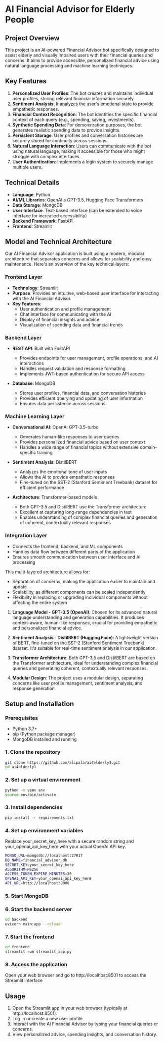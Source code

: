 # AI Financial Advisor for Elderly People

## Project Overview
This project is an AI-powered Financial Advisor bot specifically designed to assist elderly and visually impaired users with their financial queries and concerns. It aims to provide accessible, personalized financial advice using natural language processing and machine learning techniques.

## Key Features

1. **Personalized User Profiles**: The bot creates and maintains individual user profiles, storing relevant financial information securely.
2. **Sentiment Analysis**: It analyzes the user's emotional state to provide empathetic responses.
3. **Financial Context Recognition**: The bot identifies the specific financial context of each query (e.g., spending, saving, investments).
4. **Synthetic Spending Data**: For demonstration purposes, the bot generates realistic spending data to provide insights.
5. **Persistent Storage**: User profiles and conversation histories are securely stored for continuity across sessions.
6. **Natural Language Interaction**: Users can communicate with the bot using natural language, making it accessible for those who might struggle with complex interfaces.
7. **User Authentication**: Implements a login system to securely manage multiple users.

## Technical Details

- **Language**: Python
- **AI/ML Libraries**: OpenAI's GPT-3.5, Hugging Face Transformers
- **Data Storage**: MongoDB
- **User Interface**: Text-based interface (can be extended to voice interface for increased accessibility)
- **Backend Framework**: FastAPI
- **Frontend**: Streamlit

## Model and Technical Architecture

Our AI Financial Advisor application is built using a modern, modular architecture that separates concerns and allows for scalability and easy maintenance. Here's an overview of the key technical layers:

### Frontend Layer
- **Technology**: Streamlit
- **Purpose**: Provides an intuitive, web-based user interface for interacting with the AI Financial Advisor.
- **Key Features**:
  - User authentication and profile management
  - Chat interface for communicating with the AI
  - Display of financial insights and advice
  - Visualization of spending data and financial trends

### Backend Layer
- **REST API**: Built with FastAPI
  - Provides endpoints for user management, profile operations, and AI interactions
  - Handles request validation and response formatting
  - Implements JWT-based authentication for secure API access

- **Database**: MongoDB
  - Stores user profiles, financial data, and conversation histories
  - Provides efficient querying and updating of user information
  - Ensures data persistence across sessions

### Machine Learning Layer
- **Conversational AI**: OpenAI GPT-3.5-turbo
  - Generates human-like responses to user queries
  - Provides personalized financial advice based on user context
  - Handles a wide range of financial topics without extensive domain-specific training

- **Sentiment Analysis**: DistilBERT
  - Analyzes the emotional tone of user inputs
  - Allows the AI to provide empathetic responses
  - Fine-tuned on the SST-2 (Stanford Sentiment Treebank) dataset for efficient performance

- **Architecture**: Transformer-based models
  - Both GPT-3.5 and DistilBERT use the Transformer architecture
  - Excellent at capturing long-range dependencies in text
  - Enables understanding of complex financial queries and generation of coherent, contextually relevant responses

### Integration Layer
- Connects the frontend, backend, and ML components
- Handles data flow between different parts of the application
- Ensures smooth communication between user interface and AI processing

This multi-layered architecture allows for:
- Separation of concerns, making the application easier to maintain and update
- Scalability, as different components can be scaled independently
- Flexibility in replacing or upgrading individual components without affecting the entire system

1. **Language Model - GPT-3.5 (OpenAI)**: Chosen for its advanced natural language understanding and generation capabilities. It produces context-aware, human-like responses, crucial for providing empathetic and personalized financial advice.

2. **Sentiment Analysis - DistilBERT (Hugging Face)**: A lightweight version of BERT, fine-tuned on the SST-2 (Stanford Sentiment Treebank) dataset. It's suitable for real-time sentiment analysis in our application.

3. **Transformer Architecture**: Both GPT-3.5 and DistilBERT are based on the Transformer architecture, ideal for understanding complex financial queries and generating coherent, contextually relevant responses.

4. **Modular Design**: The project uses a modular design, separating concerns like user profile management, sentiment analysis, and response generation.

## Setup and Installation
### Prerequisites
- Python 3.7+
- pip (Python package manager)
- MongoDB installed and running

### 1. Clone the repository
```bash
git clone https://github.com/alipala/ai4elderly1.git
cd ai4elderly1
```
### 2. Set up a virtual environment
```bash
python -m venv env
source env/bin/activate
```

### 3. Install dependencies
```bash
pip install -r requirements.txt
```

### 4. Set up environment variables
Replace your_secret_key_here with a secure random string and your_openai_api_key_here with your actual OpenAI API key.
```bash
MONGO_URL=mongodb://localhost:27017
DB_NAME=financial_advisor_db
SECRET_KEY=your_secret_key_here
ALGORITHM=HS256
ACCESS_TOKEN_EXPIRE_MINUTES=30
OPENAI_API_KEY=your_openai_api_key_here
API_URL=http://localhost:8000
```

### 5. Start MongoDB

### 6. Start the backend server
```bash
cd backend
uvicorn main:app --reload
```

### 7. Start the frontend
```bash
cd frontend
streamlit run streamlit_app.py
```

### 8. Access the application
Open your web browser and go to http://localhost:8501 to access the Streamlit interface

## Usage
1. Open the Streamlit app in your web browser (typically at http://localhost:8501).
2. Log in or create a new user profile.
3. Interact with the AI Financial Advisor by typing your financial queries or concerns.
4. View personalized advice, spending insights, and conversation history.